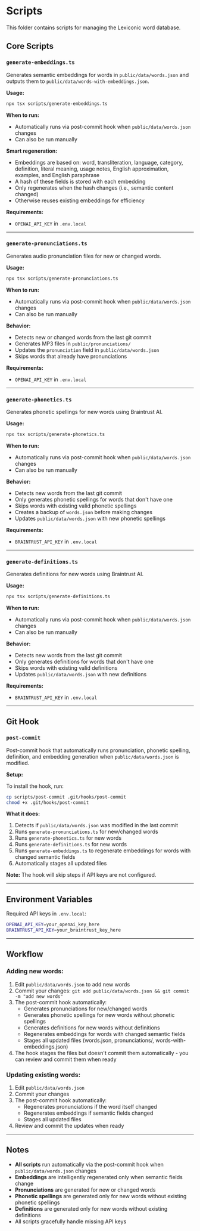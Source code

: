 # Scripts

This folder contains scripts for managing the Lexiconic word database.

## Core Scripts

### `generate-embeddings.ts`

Generates semantic embeddings for words in `public/data/words.json` and outputs them to `public/data/words-with-embeddings.json`.

**Usage:**
```bash
npx tsx scripts/generate-embeddings.ts
```

**When to run:**
- Automatically runs via post-commit hook when `public/data/words.json` changes
- Can also be run manually

**Smart regeneration:**
- Embeddings are based on: word, transliteration, language, category, definition, literal meaning, usage notes, English approximation, examples, and English paraphrase
- A hash of these fields is stored with each embedding
- Only regenerates when the hash changes (i.e., semantic content changed)
- Otherwise reuses existing embeddings for efficiency

**Requirements:**
- `OPENAI_API_KEY` in `.env.local`

---

### `generate-pronunciations.ts`

Generates audio pronunciation files for new or changed words.

**Usage:**
```bash
npx tsx scripts/generate-pronunciations.ts
```

**When to run:**
- Automatically runs via post-commit hook when `public/data/words.json` changes
- Can also be run manually

**Behavior:**
- Detects new or changed words from the last git commit
- Generates MP3 files in `public/pronunciations/`
- Updates the `pronunciation` field in `public/data/words.json`
- Skips words that already have pronunciations

**Requirements:**
- `OPENAI_API_KEY` in `.env.local`

---

### `generate-phonetics.ts`

Generates phonetic spellings for new words using Braintrust AI.

**Usage:**
```bash
npx tsx scripts/generate-phonetics.ts
```

**When to run:**
- Automatically runs via post-commit hook when `public/data/words.json` changes
- Can also be run manually

**Behavior:**
- Detects new words from the last git commit
- Only generates phonetic spellings for words that don't have one
- Skips words with existing valid phonetic spellings
- Creates a backup of `words.json` before making changes
- Updates `public/data/words.json` with new phonetic spellings

**Requirements:**
- `BRAINTRUST_API_KEY` in `.env.local`

---

### `generate-definitions.ts`

Generates definitions for new words using Braintrust AI.

**Usage:**
```bash
npx tsx scripts/generate-definitions.ts
```

**When to run:**
- Automatically runs via post-commit hook when `public/data/words.json` changes
- Can also be run manually

**Behavior:**
- Detects new words from the last git commit
- Only generates definitions for words that don't have one
- Skips words with existing valid definitions
- Updates `public/data/words.json` with new definitions

**Requirements:**
- `BRAINTRUST_API_KEY` in `.env.local`

---

## Git Hook

### `post-commit`

Post-commit hook that automatically runs pronunciation, phonetic spelling, definition, and embedding generation when `public/data/words.json` is modified.

**Setup:**

To install the hook, run:
```bash
cp scripts/post-commit .git/hooks/post-commit
chmod +x .git/hooks/post-commit
```

**What it does:**
1. Detects if `public/data/words.json` was modified in the last commit
2. Runs `generate-pronunciations.ts` for new/changed words
3. Runs `generate-phonetics.ts` for new words
4. Runs `generate-definitions.ts` for new words
5. Runs `generate-embeddings.ts` to regenerate embeddings for words with changed semantic fields
6. Automatically stages all updated files

**Note:** The hook will skip steps if API keys are not configured.

---

## Environment Variables

Required API keys in `.env.local`:

```bash
OPENAI_API_KEY=your_openai_key_here
BRAINTRUST_API_KEY=your_braintrust_key_here
```

---

## Workflow

### Adding new words:

1. Edit `public/data/words.json` to add new words
2. Commit your changes: `git add public/data/words.json && git commit -m "add new words"`
3. The post-commit hook automatically:
   - Generates pronunciations for new/changed words
   - Generates phonetic spellings for new words without phonetic spellings
   - Generates definitions for new words without definitions
   - Regenerates embeddings for words with changed semantic fields
   - Stages all updated files (words.json, pronunciations/, words-with-embeddings.json)
4. The hook stages the files but doesn't commit them automatically - you can review and commit them when ready

### Updating existing words:

1. Edit `public/data/words.json`
2. Commit your changes
3. The post-commit hook automatically:
   - Regenerates pronunciations if the word itself changed
   - Regenerates embeddings if semantic fields changed
   - Stages all updated files
4. Review and commit the updates when ready

---

## Notes

- **All scripts** run automatically via the post-commit hook when `public/data/words.json` changes
- **Embeddings** are intelligently regenerated only when semantic fields change
- **Pronunciations** are generated for new or changed words
- **Phonetic spellings** are generated only for new words without existing phonetic spellings
- **Definitions** are generated only for new words without existing definitions
- All scripts gracefully handle missing API keys
